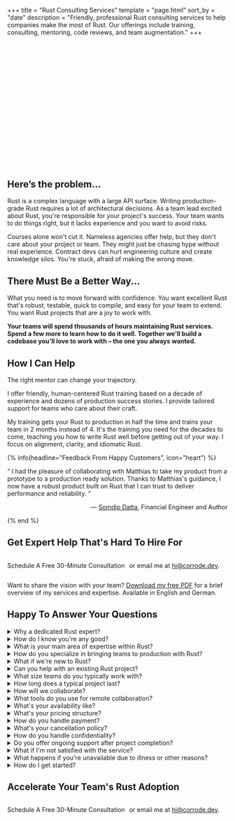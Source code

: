 +++
title = "Rust Consulting Services"
template = "page.html"
sort_by = "date"
description = "Friendly, professional Rust consulting services to help companies make the most of Rust. Our offerings include training, consulting, mentoring, code reviews, and team augmentation."
+++

<script src="https://fast.wistia.com/embed/medias/crzddicf9e.jsonp" async></script><script src="https://fast.wistia.com/assets/external/E-v1.js" async></script><div class="wistia_responsive_padding" style="padding:56.25% 0 0 0;position:relative;"><div class="wistia_responsive_wrapper" style="height:100%;left:0;position:absolute;top:0;width:100%;"><div class="wistia_embed wistia_async_crzddicf9e seo=false videoFoam=true" style="height:100%;position:relative;width:100%"><div class="wistia_swatch" style="height:100%;left:0;opacity:0;overflow:hidden;position:absolute;top:0;transition:opacity 200ms;width:100%;"><img src="https://fast.wistia.com/embed/medias/crzddicf9e/swatch" style="filter:blur(5px);height:100%;object-fit:contain;width:100%;" alt="" aria-hidden="true" onload="this.parentNode.style.opacity=1;" /></div></div></div></div>

## Here’s the problem...

Rust is a complex language with a large API surface. Writing production-grade Rust requires a lot of architectural decisions. As a team lead excited about Rust, you're responsible for your project's success.
Your team wants to do things right, but it lacks experience and you want to avoid risks.

Courses alone won't cut it. Nameless agencies offer help, but they
don't care about your project or team. They might just be chasing hype without real experience. Contract devs can hurt engineering culture and create 
knowledge silos. You're stuck, afraid of making the wrong move.

## There Must Be a Better Way...

What you need is to move forward with confidence. You want excellent Rust that's robust, testable, quick to compile, and easy for your team to extend. You want Rust projects that are a joy to work with.

**Your teams will spend thousands of hours maintaining Rust services. Spend a few more to learn how to do it well. Together we'll build a codebase you'll love to work with – the one you always wanted.**

## How I Can Help

The right mentor can change your trajectory.

I offer friendly, human-centered Rust training based on a decade of experience and dozens of production success stories. I provide tailored support for teams who care about their craft.

My training gets your Rust to production in half the time and trains your team in 2 months instead of 4. It's the training you need for the decades to come, teaching you how to write Rust well before getting out of your way. I focus on alignment, clarity, and idiomatic Rust.

{% info(headline="Feedback From Happy Customers", icon="heart") %}

<q>
    I had the pleasure of collaborating with
    Matthias to take my product from a prototype to
    a production ready solution. Thanks
    to Matthias's guidance, I now have a robust
    product built on Rust that I can trust to
    deliver performance and reliability.
</q>
<p style="text-align:right">
&mdash; <a href="https://www.linkedin.com/in/somdip-datta/">Somdip Datta</a>, Financial Engineer and Author
</p>

{% end %}

## Get Expert Help That's Hard To Hire For

<div style="display: flex; align-items: center; justify-content: left; flex-direction: row; gap: 10px;">
  <a class="cta-button" data-cal-link="corrode/30min" data-cal-namespace="" data-cal-config='{"layout":"month_view"}'>Schedule A Free 30-Minute Consultation</a>
  <p>
    or email me at <a href="mailto:hi@corrode.dev">hi@corrode.dev</a>.
  </p>
</div>  

Want to share the vision with your team?
<a href="#tally-open=mRLV0v&tally-layout=modal">Download my free PDF</a>
for a brief overview of my services and expertise. Available in English and German.

<script async src="https://tally.so/widgets/embed.js"></script>


## Happy To Answer Your Questions

<div class="faq-section">
  <details class="faq-item">
    <summary>Why a dedicated Rust expert?</summary>
    <p>Have you ever been to a restaurant that serves everything from sushi to pizza? How does that make you feel about the quality of the food? The same applies to software development. A generalist might be able to help you with many things, but they won't be able to provide the same level of expertise as a specialist.</p>
    <p>If you want sushi or pizza, I can recommend a great place around Düsseldorf, but I can help with Rust!</p>
  </details>

  <details class="faq-item">
    <summary>How do I know you're any good?</summary>
    <p>I am a passionate open-source maintainer. Some popular Rust crates I built are <a href="https://github.com/tinysearch/tinysearch">tinysearch</a>, <a href=" https://github.com/mre/hyperjson">hyperjson</a>, and <a href="https://github.com/lycheeverse/lychee">lychee</a>. My projects are used by companies like Google, Microsoft, and Amazon and integrated into more than 10,000 repositories.
    </p>
    <p>
      If you want to check how I communicate, check out my <a href="/podcast">podcast</a> where I talk to decision makers and lead engineers about Rust adoption in their companies.
    </p>
  </details>

  <details class="faq-item">
    <summary>What is your main area of expertise within Rust?</summary>
    <p>My main strength lies in backend systems, APIs, command-line tooling, and DevOps. I have extensive experience building high-performance, scalable systems in Rust, and delivering robust and efficient solutions. I also specialize in helping teams adopt Rust, providing training, code reviews, and ongoing support to ensure successful integration of Rust into your tech stack.</p>
  </details>

  <details class="faq-item">
    <summary>How do you specialize in bringing teams to production with Rust?</summary>
    <p>From experience, I learned that a lot of developers are excited about Rust and might even have started a project with it. However, they often struggle to bring it to production. This entails a lot of challenges, such as setting up a CI/CD pipeline, structuring the codebase, and dependency management.</p>
    <p>
    My expertise lies in guiding teams through the entire process of adopting Rust and deploying it to production. This includes initial strategy, architecture design, implementation, testing, and deployment. I focus on backend systems and APIs, ensuring they're robust, efficient, and scalable. My approach combines hands-on development with knowledge transfer, enabling your team to maintain and expand the system independently.</p>
  </details>

  <details class="faq-item">
      <summary>What if we're new to Rust?</summary>
      <p>That's perfectly fine! I specialize in helping teams adopt Rust. We can start with training sessions and gradually move into more hands-on development as your team's comfort with Rust grows.</p>
  </details>

  <details class="faq-item">
      <summary>Can you help with an existing Rust project?</summary>
      <p>Absolutely! Whether you need help optimizing an existing codebase, expanding functionality, or conducting code reviews, I can assist with projects at any stage of development.</p>
  </details>

  <details class="faq-item">
    <summary>What size teams do you typically work with?</summary>
    <p>I've worked with teams of various sizes, from small startups to large enterprise teams. My approach is adaptable to your team's size and structure. Whether you're a solo developer looking for mentorship or a large team transitioning to Rust, I can tailor my services to suit your needs.</p>
    <p>That said, I work best with small, focused groups. My ideal group size is 3-10 people, typically towards the lower end of that range. This allows for more personalized attention and effective knowledge transfer. If you have larger teams, we can arrange multiple sessions with smaller groups to ensure everyone gets the most out of our time together.</p>
  </details>

  <details class="faq-item">
      <summary>How long does a typical project last?</summary>
      <p>Project durations vary based on scope and complexity. Typically, engagements range from a few weeks for focused tasks to several months for more comprehensive projects. We'll discuss timelines during our initial consultation.</p>
  </details>

  <details class="faq-item">
      <summary>How will we collaborate?
      </summary>
      <p>I'm located in the Central European Timezone (CET), and I'm available for regular meetings during business hours.</p>
      <p>I work remotely with clients worldwide. However, I'm also open to on-site visits if needed, especially for workshops or kick-off meetings.</p>
  </details>

  <details class="faq-item">
    <summary>What tools do you use for remote collaboration?</summary>
    <p>I'm proficient with a variety of remote collaboration tools including Slack, Teams, Zoom, GitHub, Jira, Tuple, Rust Rover, Visual Studio Code, and GitLab. I'm also happy to adapt to your team's preferred tools and workflows to ensure seamless integration with your existing processes.</p>
  </details>

  <details class="faq-item">
      <summary>What's your availability like?</summary>
      <p>My availability varies, but I always strive to accommodate my clients' needs. It's best to reach out early so we can plan accordingly. For urgent requests, I'll do my best to adjust my schedule.</p>
  </details>

  <details class="faq-item">
    <summary>What's your pricing structure?</summary>
    <p>I offer flexible booking options for half days or full days. During these booked times, I'll be fully available for questions and consulting. We'll discuss and agree on the days in advance, and you have the flexibility to add or remove days as needed. This structure allows us to adapt to your project's evolving needs.</p>
  </details>

  <details class="faq-item">
      <summary>How do you handle payment?</summary>
      <p>I accept payment via bank transfer or credit card. We'll discuss payment terms and schedules during our initial consultation.</p>
  </details>

  <details class="faq-item">
      <summary>What's your cancellation policy?</summary>
      <p>I understand that plans can change. Therefore you can cancel our services at the end of any month with no further obligation.</p>
  </details>

  <details class="faq-item">
      <summary>How do you handle confidentiality?</summary>
      <p>I take confidentiality very seriously. I'm happy to sign NDAs and work within your company's security protocols to ensure all project details remain confidential.</p>
  </details>

  <details class="faq-item">
    <summary>Do you offer ongoing support after project completion?</summary>
    <p>Yes, I can provide ongoing support and maintenance as needed. However, the goal is to empower your team to be self-sufficient in Rust development. We can discuss post-project support options based on your specific needs.</p>
  </details>

  <details class="faq-item">
    <summary>What if I'm not satisfied with the service?</summary>
    <p>I take great pride in my work and strive to ensure that all my clients are satisfied. If you're not happy with the service, please let me know, and we'll find a solution</p>
  </details>

  <details class="faq-item">
    <summary>What happens if you're unavailable due to illness or other reasons?</summary>
    <p>As a solo consultant, I strive to maintain clear communication with my clients. In case of planned absences, I'll notify you well in advance. For unexpected issues, I have a network of trusted Rust experts who can provide backup support if absolutely necessary, ensuring your project stays on track. However, this would only be done with your explicit approval.</p>
  </details>

  <details class="faq-item">
    <summary>How do I get started?</summary>
    <p>Getting started is easy! Simply <a href="https://cal.com/corrode">schedule a free consultation call</a> with me to discuss your project needs and goals. We'll take it from there!</p>
  </details>
</div>

## Accelerate Your Team's Rust Adoption

<div style="display: flex; align-items: center; justify-content: left; flex-direction: row; gap: 10px;">
  <a class="cta-button" data-cal-link="corrode/30min" data-cal-namespace="" data-cal-config='{"layout":"month_view"}'>Schedule A Free 30-Minute Consultation</a>
  <p>
    or email me at <a href="mailto:hi@corrode.dev">hi@corrode.dev</a>.
  </p>
</div>  
